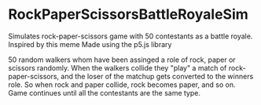 # RockPaperScissorsBattleRoyaleSim
Simulates rock-paper-scissors game with 50 contestants as a battle royale.
Inspired by this meme 
Made using the p5.js library

50 random walkers whom have been assinged a role of rock, paper or scissors randomly. When the walkers collide they "play" a match of rock-paper-scissors, and the loser of the matchup gets converted to the winners role. So when rock and paper collide, rock becomes paper, and so on. Game continues until all the contestants are the same type.
